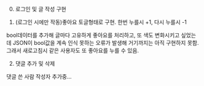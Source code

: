 
0. 로그인 및 글 작성 구현

1. (로그인 시에만 작동)좋아요 토글형태로 구현. 한번 누를시 +1, 다시 누를시 -1

bool데이터를 추가해 글마다 고유하게 좋아요를 처리하고, 또 색도 변화시키고 싶었는데 JSON이 bool값을 계속 인식 못하는 오류가 발생해 거기까지는 아직 구현하지 못함. 그래서 새로고침시 같은 사용자도 또 좋아요를 누를 수 있음.


2. 댓글 추가 및 삭제

댓글 쓴 사람 작성자 추가중...